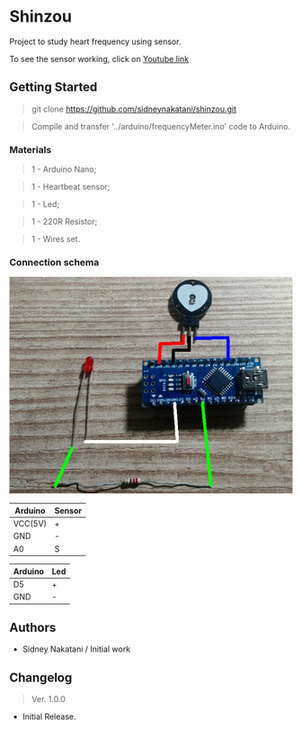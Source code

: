 # Shinzou

Project to study heart frequency using sensor.

To see the sensor working, click on [Youtube link](https://www.youtube.com/watch?v=foVsz0fS2Q4)

## Getting Started

> git clone https://github.com/sidneynakatani/shinzou.git

> Compile and transfer '../arduino/frequencyMeter.ino' code to Arduino.

### Materials

> 1 - Arduino Nano;

> 1 - Heartbeat sensor;

> 1 - Led;

> 1 - 220R Resistor;

> 1 - Wires set.

### Connection schema

![](https://github.com/sidneynakatani/shinzou/blob/master/resource/img/schema.jpeg)

|  Arduino 	|  Sensor	|  
|   ---	    |  ---    |
|   VCC(5V)	|   +     |
|   GND     |   -     |
|   A0	    |   S     |


|  Arduino 	|  Led	|  
|   ---	    |  ---  |
|   D5	    |   +   |
|   GND     |   -   |

## Authors

- Sidney Nakatani / Initial work

## Changelog

> Ver. 1.0.0 

* Initial Release.
